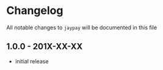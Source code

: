# Changelog

All notable changes to `jaypay` will be documented in this file

## 1.0.0 - 201X-XX-XX

- initial release
